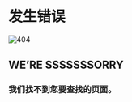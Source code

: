 # 发生错误

![404](http://miao.su/images/2018/11/23/creeper.6190e605354184c4d.png)

## WE’RE SSSSSSSORRY

### 我们找不到您要查找的页面。

